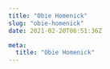 ```yaml
---
title: "Obie Homenick"
slug: "obie-homenick"
date: 2021-02-20T06:51:36Z

meta:
  title: "Obie Homenick"
---
```


